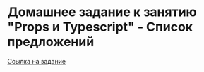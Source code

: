 # Домашнее задание к занятию "Props и Typescript" - Список предложений

[Ссылка на задание ](https://github.com/netology-code/ra16-homeworks/tree/ra-51/props/listing)